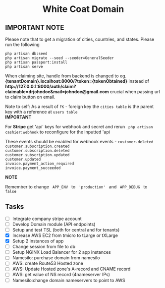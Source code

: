 <h1 align="center">White Coat Domain</h1>

## IMPORTANT NOTE
Please note that to get a migration of cities, countries, and states.
Please run the following 
<p>
    <code>php artisan db:seed</code> <br/> 
    <code>php artisan migrate --seed --seeder=GeneralSeeder</code> <br/> 
    <code>php artisan passport:install</code> <br/> 
    <code>php artisan serve</code> <br/> 
</p>
<p>
    When claiming site, handle from backend is changed to  eg. <strong>{tenantDomain}.localhost:8000/?token={tokenObtained}</strong> instead of <strong>http://127.0.0.1:8000/auth/claim?claimable=drjohndoe&mail=johndoe@gmail.com</strong> crucial when passing url to claim button on email.
</p>
Note to self: As a result of <code>FK</code> - foreign key the <code>cities table</code> is the parent key with a reference at <code>users table</code><br/>
<b>IMPORTANT</b><p>For <strong>Stripe</strong> get 'api' keys for webhook and secret and rerun <code> php artisan cashier:webhook</code> to reconfigure for the inputted 'api</p>
<p>These events should be enabled for webhook events - <code>customer.deleted
customer.subscription.created
customer.subscription.deleted
customer.subscription.updated
customer.updated
invoice.payment_action_required
invoice.payment_succeeded</code></p>

<strong>NOTE</strong><p>Remember to change <code> APP_ENV </code> to <code> 'production' </code> and <code> APP_DEBUG </code> to <code> false </code></p>

## Tasks 

- [ ] Integrate company stripe account
- [ ] Develop Domain module (API endpoints)
- [ ] Setup and test TSL (both for central and for tenants)
- [x] Increase AWS EC2 from tmicro to tLarge or tXLarge
- [x] Setup 2 instances of app
- [ ] Change session from file to db
- [ ] Setup NGINX Load Balancer for 2 app instances
- [ ] Namesilo: purchase domain from namesilo
- [ ] AWS: create Route53 Hosted zone
- [ ] AWS: Update Hosted zone's A-record and CNAME record
- [ ] AWS: get value of NS record (4nameserver IPs)
- [ ] Namesilo:change domain nameservers to point to AWS 
